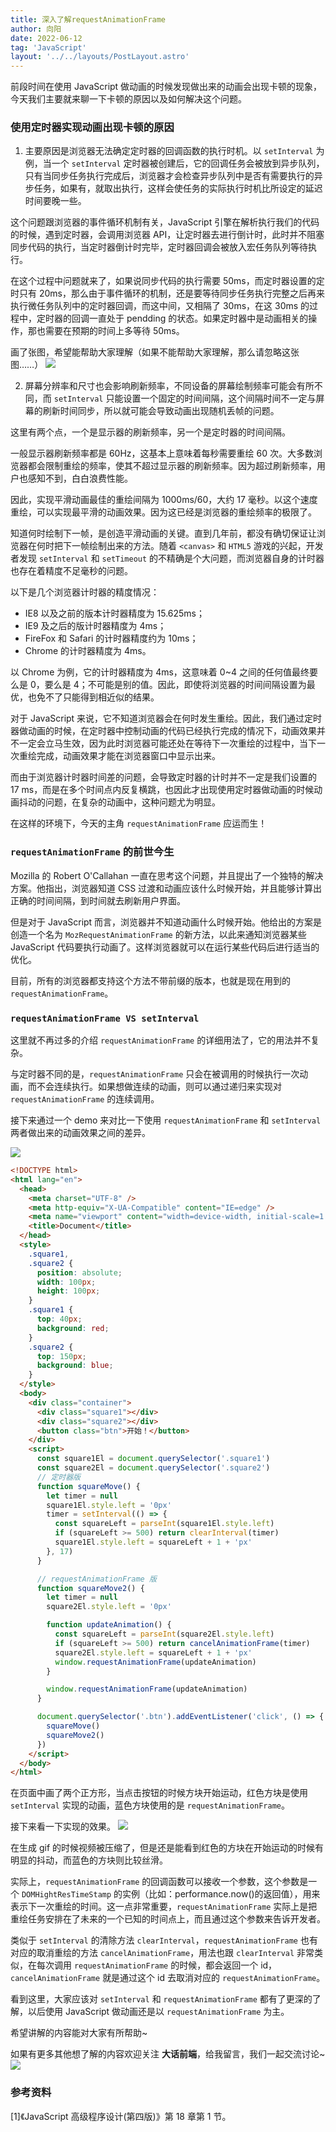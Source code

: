 ```yaml
---
title: 深入了解requestAnimationFrame
author: 向阳
date: 2022-06-12
tag: 'JavaScript'
layout: '../../layouts/PostLayout.astro'
---
```


前段时间在使用 JavaScript 做动画的时候发现做出来的动画会出现卡顿的现象，今天我们主要就来聊一下卡顿的原因以及如何解决这个问题。

### 使用定时器实现动画出现卡顿的原因

1. 主要原因是浏览器无法确定定时器的回调函数的执行时机。以 `setInterval` 为例，当一个 `setInterval` 定时器被创建后，它的回调任务会被放到异步队列，只有当同步任务执行完成后，浏览器才会检查异步队列中是否有需要执行的异步任务，如果有，就取出执行，这样会使任务的实际执行时机比所设定的延迟时间要晚一些。

这个问题跟浏览器的事件循环机制有关，JavaScript 引擎在解析执行我们的代码的时候，遇到定时器，会调用浏览器 API，让定时器去进行倒计时，此时并不阻塞同步代码的执行，当定时器倒计时完毕，定时器回调会被放入宏任务队列等待执行。

在这个过程中问题就来了，如果说同步代码的执行需要 50ms，而定时器设置的定时只有 20ms，那么由于事件循环的机制，还是要等待同步任务执行完整之后再来执行微任务队列中的定时器回调，而这中间，又相隔了 30ms，在这 30ms 的过程中，定时器的回调一直处于 pendding 的状态。如果定时器中是动画相关的操作，那也需要在预期的时间上多等待 50ms。

画了张图，希望能帮助大家理解（如果不能帮助大家理解，那么请忽略这张图……）
![](https://files.mdnice.com/user/17954/7d1064cd-0d66-4663-bc2d-5943c8f44d53.png)

2. 屏幕分辨率和尺寸也会影响刷新频率，不同设备的屏幕绘制频率可能会有所不同，而 `setInterval` 只能设置一个固定的时间间隔，这个间隔时间不一定与屏幕的刷新时间同步，所以就可能会导致动画出现随机丢帧的问题。

这里有两个点，一个是显示器的刷新频率，另一个是定时器的时间间隔。

一般显示器刷新频率都是 60Hz，这基本上意味着每秒需要重绘 60 次。大多数浏览器都会限制重绘的频率，使其不超过显示器的刷新频率。因为超过刷新频率，用户也感知不到，白白浪费性能。

因此，实现平滑动画最佳的重绘间隔为 1000ms/60，大约 17 毫秒。以这个速度重绘，可以实现最平滑的动画效果。因为这已经是浏览器的重绘频率的极限了。

知道何时绘制下一帧，是创造平滑动画的关键。直到几年前，都没有确切保证让浏览器在何时把下一帧绘制出来的方法。随着 `<canvas>` 和 `HTML5` 游戏的兴起，开发者发现 `setInterval` 和 `setTimeout` 的不精确是个大问题，而浏览器自身的计时器也存在着精度不足毫秒的问题。

以下是几个浏览器计时器的精度情况：

- IE8 以及之前的版本计时器精度为 15.625ms；
- IE9 及之后的版计时器精度为 4ms；
- FireFox 和 Safari 的计时器精度约为 10ms；
- Chrome 的计时器精度为 4ms。

以 Chrome 为例，它的计时器精度为 4ms，这意味着 0~4 之间的任何值最终要么是 0，要么是 4；不可能是别的值。因此，即使将浏览器的时间间隔设置为最优，也免不了只能得到相近似的结果。

对于 JavaScript 来说，它不知道浏览器会在何时发生重绘。因此，我们通过定时器做动画的时候，在定时器中控制动画的代码已经执行完成的情况下，动画效果并不一定会立马生效，因为此时浏览器可能还处在等待下一次重绘的过程中，当下一次重绘完成，动画效果才能在浏览器窗口中显示出来。

而由于浏览器计时器时间差的问题，会导致定时器的计时并不一定是我们设置的 17 ms，而是在多个时间点内反复横跳，也因此才出现使用定时器做动画的时候动画抖动的问题，在复杂的动画中，这种问题尤为明显。

在这样的环境下，今天的主角 `requestAnimationFrame` 应运而生！

### `requestAnimationFrame` 的前世今生

Mozilla 的 Robert O'Callahan 一直在思考这个问题，并且提出了一个独特的解决方案。他指出，浏览器知道 CSS 过渡和动画应该什么时候开始，并且能够计算出正确的时间间隔，到时间就去刷新用户界面。

但是对于 JavaScript 而言，浏览器并不知道动画什么时候开始。他给出的方案是创造一个名为 `MozRequestAnimationFrame` 的新方法，以此来通知浏览器某些 JavaScript 代码要执行动画了。这样浏览器就可以在运行某些代码后进行适当的优化。

目前，所有的浏览器都支持这个方法不带前缀的版本，也就是现在用到的 `requestAnimationFrame`。

### `requestAnimationFrame VS setInterval`

这里就不再过多的介绍 `requestAnimationFrame` 的详细用法了，它的用法并不复杂。

与定时器不同的是，`requestAnimationFrame` 只会在被调用的时候执行一次动画，而不会连续执行。如果想做连续的动画，则可以通过递归来实现对 `requestAnimationFrame` 的连续调用。

接下来通过一个 demo 来对比一下使用 `requestAnimationFrame` 和 `setInterval` 两者做出来的动画效果之间的差异。

![](https://files.mdnice.com/user/17954/55dd05fe-af53-4426-983c-b4fb4a014af9.png)

```html
<!DOCTYPE html>
<html lang="en">
  <head>
    <meta charset="UTF-8" />
    <meta http-equiv="X-UA-Compatible" content="IE=edge" />
    <meta name="viewport" content="width=device-width, initial-scale=1.0" />
    <title>Document</title>
  </head>
  <style>
    .square1,
    .square2 {
      position: absolute;
      width: 100px;
      height: 100px;
    }
    .square1 {
      top: 40px;
      background: red;
    }
    .square2 {
      top: 150px;
      background: blue;
    }
  </style>
  <body>
    <div class="container">
      <div class="square1"></div>
      <div class="square2"></div>
      <button class="btn">开始！</button>
    </div>
    <script>
      const square1El = document.querySelector('.square1')
      const square2El = document.querySelector('.square2')
      // 定时器版
      function squareMove() {
        let timer = null
        square1El.style.left = '0px'
        timer = setInterval(() => {
          const squareLeft = parseInt(square1El.style.left)
          if (squareLeft >= 500) return clearInterval(timer)
          square1El.style.left = squareLeft + 1 + 'px'
        }, 17)
      }

      // requestAnimationFrame 版
      function squareMove2() {
        let timer = null
        square2El.style.left = '0px'

        function updateAnimation() {
          const squareLeft = parseInt(square2El.style.left)
          if (squareLeft >= 500) return cancelAnimationFrame(timer)
          square2El.style.left = squareLeft + 1 + 'px'
          window.requestAnimationFrame(updateAnimation)
        }

        window.requestAnimationFrame(updateAnimation)
      }

      document.querySelector('.btn').addEventListener('click', () => {
        squareMove()
        squareMove2()
      })
    </script>
  </body>
</html>
```

在页面中画了两个正方形，当点击按钮的时候方块开始运动，红色方块是使用 `setInterval` 实现的动画，蓝色方块使用的是 `requestAnimationFrame`。

接下来看一下实现的效果。
![](https://files.mdnice.com/user/17954/bee9a34b-c93f-4ca3-bea2-1cf1e151536e.gif)

在生成 gif 的时候视频被压缩了，但是还是能看到红色的方块在开始运动的时候有明显的抖动，而蓝色的方块则比较丝滑。

实际上，`requestAnimationFrame` 的回调函数可以接收一个参数，这个参数是一个 `DOMHightResTimeStamp` 的实例（比如：performance.now()的返回值），用来表示下一次重绘的时间。这一点非常重要，`requestAnimationFrame` 实际上是把重绘任务安排在了未来的一个已知的时间点上，而且通过这个参数来告诉开发者。

类似于 `setInterval` 的清除方法 `clearInterval`，`requestAnimationFrame` 也有对应的取消重绘的方法 `cancelAnimationFrame`，用法也跟 `clearInterval` 非常类似，在每次调用 `requestAnimationFrame` 的时候，都会返回一个 id，`cancelAnimationFrame` 就是通过这个 id 去取消对应的 `requestAnimationFrame`。

看到这里，大家应该对 `setInterval` 和 `requestAnimationFrame` 都有了更深的了解，以后使用 JavaScript 做动画还是以 `requestAnimationFrame` 为主。

希望讲解的内容能对大家有所帮助~

如果有更多其他想了解的内容欢迎关注 **大话前端**，给我留言，我们一起交流讨论~
![](https://img.soogif.com/5HkHKKxGJ6ZmhQ7c8nLYOE9jfEXDpqp4.gif?scope=mdnice)

### 参考资料

[1]《JavaScript 高级程序设计(第四版)》第 18 章第 1 节。
